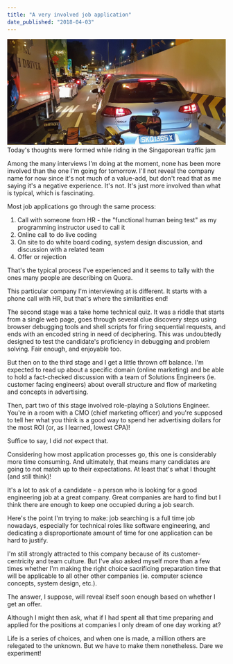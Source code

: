 ```yaml
---
title: "A very involved job application"
date_published: "2018-04-03"
---
```


![Riding on Stevens road ](images/img_20180403_2328428105026912879685680.jpg "Riding on Stevens road ")Today's thoughts were formed while riding in the Singaporean traffic jam

Among the many interviews I'm doing at the moment, none has been more involved than the one I'm going for tomorrow. I'll not reveal the company name for now since it's not much of a value-add, but don't read that as me saying it's a negative experience. It's not. It's just more involved than what is typical, which is fascinating.

Most job applications go through the same process:

1. Call with someone from HR - the "functional human being test" as my programming instructor used to call it
2. Online call to do live coding
3. On site to do white board coding, system design discussion, and discussion with a related team
4. Offer or rejection

That's the typical process I've experienced and it seems to tally with the ones many people are describing on Quora.

This particular company I'm interviewing at is different. It starts with a phone call with HR, but that's where the similarities end!

The second stage was a take home technical quiz. It was a riddle that starts from a single web page, goes through several clue discovery steps using browser debugging tools and shell scripts for firing sequential requests, and ends with an encoded string in need of deciphering. This was undoubtedly designed to test the candidate's proficiency in debugging and problem solving. Fair enough, and enjoyable too.

But then on to the third stage and I get a little thrown off balance. I'm expected to read up about a specific domain (online marketing) and be able to hold a fact-checked discussion with a team of Solutions Engineers (ie. customer facing engineers) about overall structure and flow of marketing and concepts in advertising.

Then, part two of this stage involved role-playing a Solutions Engineer. You're in a room with a CMO (chief marketing officer) and you're supposed to tell her what you think is a good way to spend her advertising dollars for the most ROI (or, as I learned, lowest CPA)!

Suffice to say, I did _not_ expect that.

Considering how most application processes go, this one is considerably more time consuming. And ultimately, that means many candidates are going to not match up to their expectations. At least that's what I thought (and still think)!

It's a lot to ask of a candidate - a person who is looking for a good engineering job at a great company. Great companies are hard to find but I think there are enough to keep one occupied during a job search.

Here's the point I'm trying to make: job searching is a full time job nowadays, especially for technical roles like software engineering, and dedicating a disproportionate amount of time for one application can be hard to justify.

I'm still strongly attracted to this company because of its customer-centricity and team culture. But I've also asked myself more than a few times whether I'm making the right choice sacrificing preparation time that will be applicable to all other other companies (ie. computer science concepts, system design, etc.).

The answer, I suppose, will reveal itself soon enough based on whether I get an offer.

Although I might then ask, what if I had spent all that time preparing and applied for the positions at companies I only dream of one day working at?

Life is a series of choices, and when one is made, a million others are relegated to the unknown. But we have to make them nonetheless. Dare we experiment!
